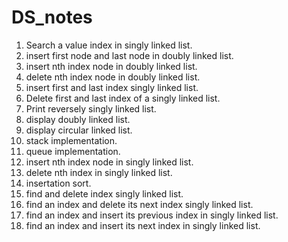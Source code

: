 # DS_notes
1. Search a value index in singly linked list.<br>
2. insert first node and last node in doubly linked list.<br>
3. insert nth index node in doubly linked list.</br>
5. delete nth index node in doubly linked list.</br>
6. insert first and last index singly linked list.</br>
7. Delete first and last index of a singly linked list.</br>
9. Print reversely singly linked list.</br>
10. display doubly linked list.</br>
11. display circular linked list.</br>
12. stack implementation.</br>
13. queue implementation.</br>
14. insert nth index node in singly linked list.</br>
15. delete nth index in singly linked list.</br>
16. insertation sort.</br>
17. find and delete index singly linked list.</br>
18. find an index and delete its next index singly linked list.</br>
19. find an index and insert its previous index in singly linked list.</br>
20. find an index and insert its next index in singly linked list.</br>
